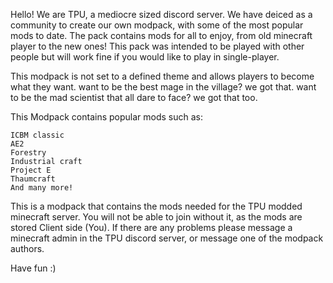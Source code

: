 Hello! We are TPU, a mediocre sized discord server. We have deiced as a community to create our own modpack, with some of the most popular mods to date. The pack contains mods for all to enjoy, from old minecraft player to the new ones! This pack was intended to be played with other people but will work fine if you would like to play in single-player. 

 

This modpack is not set to a defined theme and allows players to become what they want. want to be the best mage in the village? we got that. want to be the mad scientist that all dare to face? we got that too. 

 

 

This Modpack contains popular mods such as:

    ICBM classic
    AE2
    Forestry
    Industrial craft
    Project E
    Thaumcraft
    And many more!

 

This is a modpack that contains the mods needed for the TPU modded minecraft server. You will not be able to join without it, as the mods are stored Client side (You). If there are any problems please message a minecraft admin in the TPU discord server, or message one of the modpack authors.

 

Have fun :)
